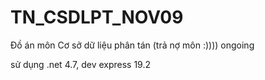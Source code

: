 # TN_CSDLPT_NOV09
Đồ án môn Cơ sở dữ liệu phân tán (trả nợ môn :)))) ongoing

sử dụng .net 4.7, dev express 19.2
